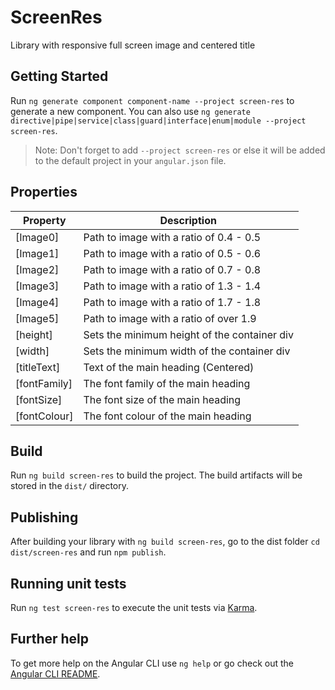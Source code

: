 # ScreenRes

Library with responsive full screen image and centered title

## Getting Started

Run `ng generate component component-name --project screen-res` to generate a new component. You can also use `ng generate directive|pipe|service|class|guard|interface|enum|module --project screen-res`.
> Note: Don't forget to add `--project screen-res` or else it will be added to the default project in your `angular.json` file. 

## Properties
|Property |Description                                  |
|---------|---------------------------------------------|
|[Image0] |Path to image with a ratio of 0.4 - 0.5      |
|[Image1] |Path to image with a ratio of 0.5 - 0.6      |
|[Image2] |Path to image with a ratio of 0.7 - 0.8      |
|[Image3] |Path to image with a ratio of 1.3 - 1.4      |
|[Image4] |Path to image with a ratio of 1.7 - 1.8      |
|[Image5] |Path to image with a ratio of over  1.9      |
|[height] |Sets the minimum height of the container div |
|[width] |Sets the minimum width of the container div   |
|[titleText] |Text of the main heading (Centered)   |
|[fontFamily] |The font family of the main heading   |
|[fontSize] |The font size of the main heading   |
|[fontColour] |The font colour of the main heading   |
## Build

Run `ng build screen-res` to build the project. The build artifacts will be stored in the `dist/` directory.

## Publishing

After building your library with `ng build screen-res`, go to the dist folder `cd dist/screen-res` and run `npm publish`.

## Running unit tests

Run `ng test screen-res` to execute the unit tests via [Karma](https://karma-runner.github.io).

## Further help

To get more help on the Angular CLI use `ng help` or go check out the [Angular CLI README](https://github.com/angular/angular-cli/blob/master/README.md).
